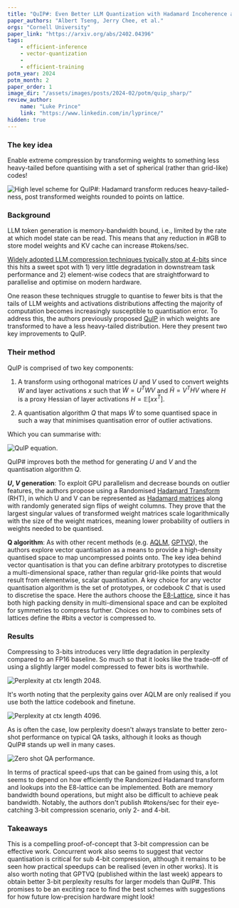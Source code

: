 ```yaml
---
title: "QuIP#: Even Better LLM Quantization with Hadamard Incoherence and Lattice Codebooks"
paper_authors: "Albert Tseng, Jerry Chee, et al."
orgs: "Cornell University"
paper_link: "https://arxiv.org/abs/2402.04396"
tags:
    - efficient-inference
    - vector-quantization
    - 
    - efficient-training
potm_year: 2024
potm_month: 2
paper_order: 1
image_dir: "/assets/images/posts/2024-02/potm/quip_sharp/"
review_author:
    name: "Luke Prince"
    link: "https://www.linkedin.com/in/lyprince/"
hidden: true
--- 
```


### The key idea

Enable extreme compression by transforming weights to something less heavy-tailed before quantising with a set of spherical (rather than grid-like) codes!

<img class="constrained_img" src="{{ page.image_dir | append: 'FIG-Scheme.png' | relative_url }}" alt="High level scheme for QuIP#: Hadamard transform reduces heavy-tailed-ness, post transformed weights rounded to points on lattice.">

### Background

LLM token generation is memory-bandwidth bound, i.e., limited by the rate at which model state can be read. This means that any reduction in #GB to store model weights and KV cache can increase #tokens/sec.

[Widely adopted LLM compression techniques typically stop at 4-bits](https://arxiv.org/abs/2212.09720) since this hits a sweet spot with 1) very little degradation in downstream task performance and 2) element-wise codecs that are straightforward to parallelise and optimise on modern hardware.

One reason these techniques struggle to quantise to fewer bits is that the tails of LLM weights and activations distributions affecting the majority of computation becomes increasingly susceptible to quantisation error. To address this, the authors previously proposed [QuIP](https://arxiv.org/abs/2307.13304) in which weights are transformed to have a less heavy-tailed distribution. Here they present two key improvements to QuIP.

### Their method

QuIP is comprised of two key components:

1. A transform using orthogonal matrices $U$ and $V$ used to convert weights $W$ and layer activations $x$ such that $\tilde{W} = U^TWV$ and $\tilde{H} = V^THV$ where $H$ is a proxy Hessian of layer activations $H=\mathbb{E}[xx^T]$.

2. A quantisation algorithm $Q$ that maps $\tilde{W}$ to some quantised space in such a way that minimises quantisation error of outlier activations.

Which you can summarise with:

<img class="constrained_img" src="{{ page.image_dir | append: 'EQN-QuIP.png' | relative_url }}" alt="QuIP equation.">

QuIP# improves both the method for generating $U$ and $V$ and the quantisation algorithm $Q$.

**$U$, $V$ generation**: To exploit GPU parallelism and decrease bounds on outlier features, the authors propose using a Randomised [Hadamard Transform](https://en.wikipedia.org/wiki/Fast_Walsh%E2%80%93Hadamard_transform) (RHT), in which U and V can be represented as [Hadamard matrices](https://en.wikipedia.org/wiki/Hadamard_matrix) along with randomly generated sign flips of weight columns. They prove that the largest singular values of transformed weight matrices scale logarithmically with the size of the weight matrices, meaning lower probability of outliers in weights needed to be quantised.

**Q algorithm**: As with other recent methods (e.g. [AQLM](https://arxiv.org/abs/2401.06118), [GPTVQ](https://arxiv.org/abs/2402.15319)), the authors explore vector quantisation as a means to provide a high-density quantised space to map uncompressed points onto. The key idea behind vector quantisation is that you can define arbitrary prototypes to discretise a multi-dimensional space, rather than regular grid-like points that would result from elementwise, scalar quantisation. A key choice for any vector quantisation algorithm is the set of prototypes, or codebook $C$ that is used to discretise the space. Here the authors choose the [E8-Lattice](https://en.wikipedia.org/wiki/E8_lattice), since it has both high packing density in multi-dimensional space and can be exploited for symmetries to compress further. Choices on how to combines sets of lattices define the #bits a vector is compressed to.

### Results

Compressing to 3-bits introduces very little degradation in perplexity compared to an FP16 baseline. So much so that it looks like the trade-off of using a slightly larger model compressed to fewer bits is worthwhile.

<img class="constrained_img" src="{{ page.image_dir | append: 'TBL-perplexity-2048.png' | relative_url }}" alt="Perplexity at ctx length 2048.">

It's worth noting that the perplexity gains over AQLM are only realised if you use both the lattice codebook and finetune. 

<img class="constrained_img" src="{{ page.image_dir | append: 'TBL-perplexity-4096.png' | relative_url }}" alt="Perplexity at ctx length 4096.">

As is often the case, low perplexity doesn't always translate to better zero-shot performance on typical QA tasks, although it looks as though QuIP# stands up well in many cases.

<img class="constrained_img" src="{{ page.image_dir | append: 'TBL-zero-shot.png' | relative_url }}" alt="Zero shot QA performance.">

In terms of practical speed-ups that can be gained from using this, a lot seems to depend on how efficiently the Randomized Hadamard transform and lookups into the E8-lattice can be implemented. Both are memory bandwidth bound operations, but might also be difficult to achieve peak bandwidth. Notably, the authors don't publish #tokens/sec for their eye-catching 3-bit compression scenario, only 2- and 4-bit. 

### Takeaways

This is a compelling proof-of-concept that 3-bit compression can be effective work. Concurrent work also seems to suggest that vector quantisation is critical for sub 4-bit compression, although it remains to be seen how practical speedups can be realised (even in other works). It is also worth noting that GPTVQ (published within the last week) appears to obtain better 3-bit perplexity results for larger models than QuIP#. This promises to be an exciting race to find the best schemes with suggestions for how future low-precision hardware might look!
